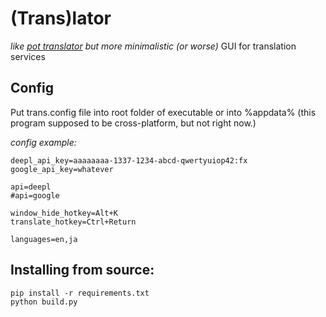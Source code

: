 # (Trans)lator
*like [pot translator](https://github.com/pot-app/pot-desktop/blob/master/README_EN.md) but more minimalistic (or worse)*
GUI for translation services

## Config
Put trans.config file into root folder of executable or into %appdata% (this program supposed to be cross-platform, but not right now.)

_config example:_
```
deepl_api_key=aaaaaaaa-1337-1234-abcd-qwertyuiop42:fx
google_api_key=whatever

api=deepl
#api=google

window_hide_hotkey=Alt+K
translate_hotkey=Ctrl+Return

languages=en,ja
```

## Installing from source:
```
pip install -r requirements.txt
python build.py
```
